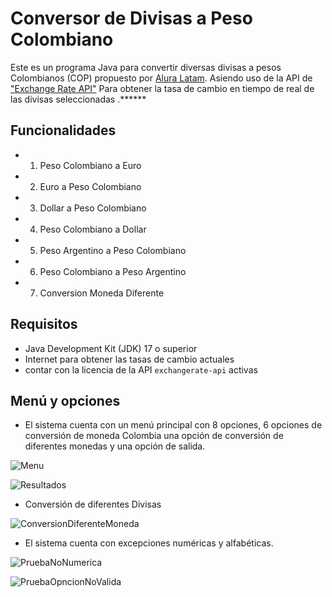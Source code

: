 # Conversor de Divisas a Peso Colombiano
Este es un programa Java para convertir diversas divisas a pesos Colombianos (COP) propuesto por [Alura Latam](https://www.aluracursos.com/). Asiendo uso de la API de ["Exchange Rate API"](https://www.exchangerate-api.com/)  Para obtener la tasa de cambio en tiempo de real de las divisas seleccionadas .******


## Funcionalidades

- 1. Peso Colombiano a Euro
- 2. Euro a Peso Colombiano
- 3. Dollar a Peso Colombiano
- 4. Peso Colombiano a Dollar
- 5. Peso Argentino a Peso Colombiano
- 6. Peso Colombiano a Peso Argentino
- 7. Conversion Moneda Diferente

## Requisitos

- Java Development Kit (JDK) 17 o superior
- Internet para obtener las tasas de cambio actuales
- contar con la licencia de la API `exchangerate-api` activas 


## Menú y opciones

- El sistema cuenta con un menú principal con 8 opciones, 6 opciones de conversión de moneda Colombia una opción de conversión de diferentes monedas y una opción de salida.

![Menu](https://github.com/estebantalero/Conversor-Monedas/assets/89372486/c71e427e-fcf4-4b05-8e3b-b614f9530f04)

![Resultados](https://github.com/estebantalero/Conversor-Monedas/assets/89372486/3843511a-fa37-441c-a850-8a1036e5ba8b)

- Conversión de diferentes Divisas
  
![ConversionDiferenteMoneda](https://github.com/estebantalero/Conversor-Monedas/assets/89372486/1bb76119-369d-4afc-8bd5-68e5171410ae)

- El sistema cuenta con excepciones numéricas y alfabéticas.

![PruebaNoNumerica](https://github.com/estebantalero/Conversor-Monedas/assets/89372486/de59396f-a80a-4776-9ccf-1b62efce2f06)

![PruebaOpncionNoValida](https://github.com/estebantalero/Conversor-Monedas/assets/89372486/91f1efa6-2de8-4ba1-be01-c6115f462354)


